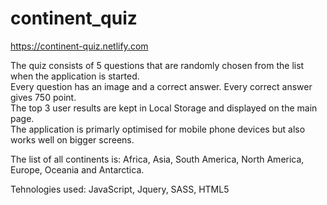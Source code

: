 # continent_quiz

https://continent-quiz.netlify.com

The quiz consists of 5 questions that are randomly chosen from the list when the application is started.<br>
Every question has an image and a correct answer. Every correct answer gives 750 point.<br>
The top 3 user results are kept in Local Storage and displayed on the main page.<br>
The application is primarly optimised for mobile phone devices but also works well on bigger screens.

The list of all continents is: Africa, Asia, South America, North America, Europe,
Oceania and Antarctica.

Tehnologies used: JavaScript, Jquery, SASS, HTML5